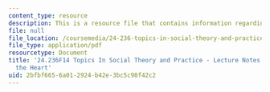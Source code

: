 ```yaml
---
content_type: resource
description: This is a resource file that contains information regarding session 18.
file: null
file_location: /coursemedia/24-236-topics-in-social-theory-and-practice-race-and-racism-fall-2014/2bfbf6656a012924b42e3bc5c98f42c2_MIT24_236F14_Sess18.pdf
file_type: application/pdf
resourcetype: Document
title: '24.236F14 Topics In Social Theory and Practice - Lecture Notes: Racism in
  the Heart'
uid: 2bfbf665-6a01-2924-b42e-3bc5c98f42c2
---
```

